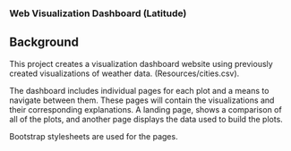 ### Web Visualization Dashboard (Latitude)

## Background

This project creates a visualization dashboard website using previously created visualizations of weather data. (Resources/cities.csv).

The dashboard includes individual pages for each plot and a means to navigate between them. These pages will contain the visualizations and their corresponding explanations. A landing page, shows a comparison of all of the plots, and another page displays the data used to build the plots.

Bootstrap stylesheets are used for the pages.
